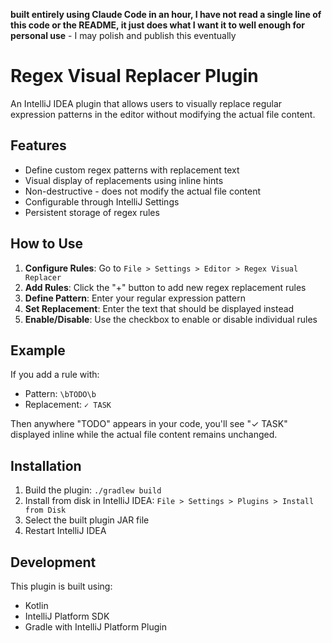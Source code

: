 **built entirely using Claude Code in an hour, I have not read a single line of this code or the README, it just does what I want it to well enough for personal use** - I may polish and publish this eventually

# Regex Visual Replacer Plugin

An IntelliJ IDEA plugin that allows users to visually replace regular expression patterns in the editor without modifying the actual file content.

## Features

- Define custom regex patterns with replacement text
- Visual display of replacements using inline hints
- Non-destructive - does not modify the actual file content
- Configurable through IntelliJ Settings
- Persistent storage of regex rules

## How to Use

1. **Configure Rules**: Go to `File > Settings > Editor > Regex Visual Replacer`
2. **Add Rules**: Click the "+" button to add new regex replacement rules
3. **Define Pattern**: Enter your regular expression pattern
4. **Set Replacement**: Enter the text that should be displayed instead
5. **Enable/Disable**: Use the checkbox to enable or disable individual rules

## Example

If you add a rule with:
- Pattern: `\bTODO\b`  
- Replacement: `✓ TASK`

Then anywhere "TODO" appears in your code, you'll see "✓ TASK" displayed inline while the actual file content remains unchanged.

## Installation

1. Build the plugin: `./gradlew build`
2. Install from disk in IntelliJ IDEA: `File > Settings > Plugins > Install from Disk`
3. Select the built plugin JAR file
4. Restart IntelliJ IDEA

## Development

This plugin is built using:
- Kotlin
- IntelliJ Platform SDK
- Gradle with IntelliJ Platform Plugin
